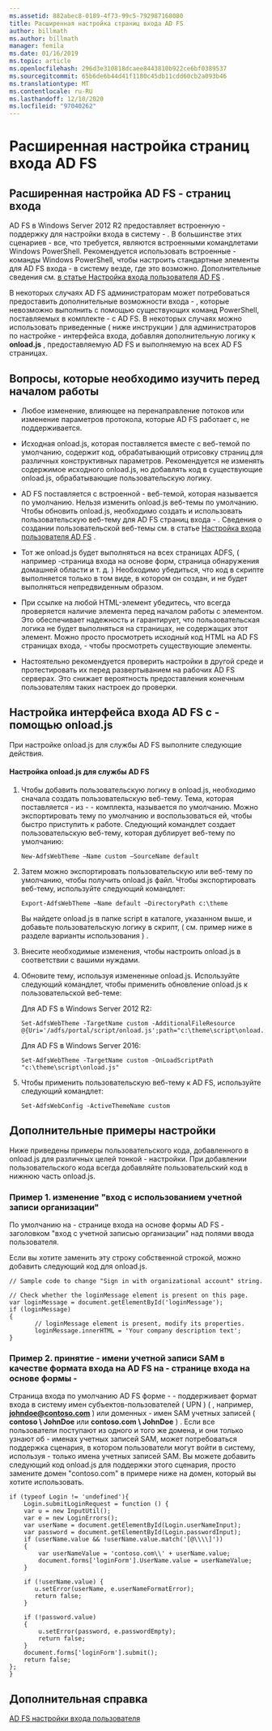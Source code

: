 ```yaml
---
ms.assetid: 882abec8-0189-4f73-99c5-792987168080
title: Расширенная настройка страниц входа AD FS
author: billmath
ms.author: billmath
manager: femila
ms.date: 01/16/2019
ms.topic: article
ms.openlocfilehash: 296d3e310818dcaee8443810b922ce6bf0389537
ms.sourcegitcommit: 65b6de6b44d41f1180c45db11cdd60cb2a093b46
ms.translationtype: MT
ms.contentlocale: ru-RU
ms.lasthandoff: 12/10/2020
ms.locfileid: "97040262"
---
```

# <a name="advanced-customization-of-ad-fs-sign-in-pages"></a>Расширенная настройка страниц входа AD FS


## <a name="advanced-customization-of-ad-fs-sign-in-pages"></a>Расширенная настройка AD FS \- страниц входа
AD FS в Windows Server 2012 R2 предоставляет встроенную \- поддержку для настройки входа в систему \- . В большинстве этих сценариев \- все, что требуется, являются встроенными командлетами Windows PowerShell.  Рекомендуется использовать встроенные \- команды Windows PowerShell, чтобы настроить стандартные элементы для AD FS входа \- в систему везде, где это возможно.  Дополнительные сведения см. [в статье Настройка входа пользователя AD FS](AD-FS-user-sign-in-customization.md) .

В некоторых случаях AD FS администраторам может потребоваться предоставить дополнительные возможности входа \- , которые невозможно выполнить с помощью существующих команд PowerShell, поставляемых в комплекте \- с AD FS. В некоторых случаях можно использовать приведенные \( ниже инструкции \) для администраторов по настройке \- интерфейса входа, добавляя дополнительную логику к **onload.js** , предоставляемую AD FS и выполняемую на всех AD FS страницах.

## <a name="things-to-know-before-you-start"></a>Вопросы, которые необходимо изучить перед началом работы

-   Любое изменение, влияющее на перенаправление потоков или изменение параметров протокола, которые AD FS работает с, не поддерживается.

-   Исходная onload.js, которая поставляется вместе с веб-темой по умолчанию, содержит код, обрабатывающий отрисовку страниц для различных конструктивных параметров. Рекомендуется не изменять содержимое исходного onload.js, но добавлять код в существующие onload.js, обрабатывающие пользовательскую логику.

-   AD FS поставляется с встроенной \- веб-темой, которая называется по умолчанию. Нельзя изменить onload.js веб-темы по умолчанию. Чтобы обновить onload.js, необходимо создать и использовать пользовательскую веб-тему для AD FS страниц входа \- .  Сведения о создании пользовательской веб-темы см. в статье [Настройка входа пользователя AD FS](AD-FS-user-sign-in-customization.md) .

-   Тот же onload.js будет выполняться на всех страницах ADFS, \( например \-страница входа на основе форм, страница обнаружения домашней области и т. д. \) Необходимо убедиться, что код в скрипте выполняется только в том виде, в котором он создан, и не будет выполняться непредвиденным образом.

-   При ссылке на любой HTML-элемент убедитесь, что всегда проверяется наличие элемента перед началом работы с элементом. Это обеспечивает надежность и гарантирует, что пользовательская логика не будет выполняться на страницах, не содержащих этот элемент. Можно просто просмотреть исходный код HTML на AD FS страницах входа, \- чтобы просмотреть существующие элементы.

-   Настоятельно рекомендуется проверить настройки в другой среде и протестировать их перед развертыванием на рабочих AD FS серверах. Это снижает вероятность предоставления конечным пользователям таких настроек до проверки.

## <a name="customizing-the-ad-fs-sign-in-experience-by-using-onloadjs"></a>Настройка интерфейса входа AD FS с \- помощью onload.js
При настройке onload.js для службы AD FS выполните следующие действия.

#### <a name="customizing-onloadjs-for-the-ad-fs-service"></a>Настройка onload.js для службы AD FS

1.  Чтобы добавить пользовательскую логику в onload.js, необходимо сначала создать пользовательскую веб-тему. Тема, которая поставляется \- из \- \- комплекта, называется по умолчанию. Можно экспортировать тему по умолчанию и воспользоваться ей, чтобы быстро приступить к работе. Следующий командлет создает пользовательскую веб-тему, которая дублирует веб-тему по умолчанию:

    ```
    New-AdfsWebTheme –Name custom –SourceName default

    ```

2.  Затем можно экспортировать пользовательскую или веб-тему по умолчанию, чтобы получить onload.js файл. Чтобы экспортировать веб-тему, используйте следующий командлет:

    ```
    Export-AdfsWebTheme –Name default –DirectoryPath c:\theme

    ```

    Вы найдете onload.js в папке script в каталоге, указанном выше, и добавьте пользовательскую логику в скрипт, \( см. пример ниже в разделе варианты использования \) .

3.  Внесите необходимые изменения, чтобы настроить onload.js в соответствии с вашими нуждами.

4.  Обновите тему, используя измененные onload.js. Используйте следующий командлет, чтобы применить обновление onload.js к пользовательской веб-теме:

     Для AD FS в Windows Server 2012 R2:

    ```
    Set-AdfsWebTheme -TargetName custom -AdditionalFileResource @{Uri='/adfs/portal/script/onload.js';path="c:\theme\script\onload.js"}

    ```
    Для AD FS в Windows Server 2016:

     ```
    Set-AdfsWebTheme -TargetName custom -OnLoadScriptPath "c:\theme\script\onload.js"

    ```

5.  Чтобы применить пользовательскую веб-тему к AD FS, используйте следующий командлет:

    ```
    Set-AdfsWebConfig -ActiveThemeName custom
    ```

## <a name="additional-customization-examples"></a>Дополнительные примеры настройки
Ниже приведены примеры пользовательского кода, добавленного в onload.js для различных целей тонкой \- настройки. При добавлении пользовательского кода всегда добавляйте пользовательский код в нижнюю часть onload.js.

### <a name="example-1-change-sign-in-with-organizational-account-string"></a>Пример 1. изменение "вход с использованием учетной записи организации"
По умолчанию на \- странице входа на основе формы AD FS \- заголовком "вход с учетной записью организации" над полями ввода пользователя.

Если вы хотите заменить эту строку собственной строкой, можно добавить следующий код для onload.js.

```
// Sample code to change "Sign in with organizational account" string.

// Check whether the loginMessage element is present on this page.
var loginMessage = document.getElementById('loginMessage');
if (loginMessage)
{
       // loginMessage element is present, modify its properties.
       loginMessage.innerHTML = 'Your company description text';
}

```

### <a name="example-2-accept-sam-account-name-as-a-login-format-on-an-ad-fs-form-based-sign-in-page"></a>Пример 2. принятие \- имени учетной записи SAM в качестве формата входа на AD FS на \- странице входа на основе формы \-
Страница входа по умолчанию AD FS форме \- \- поддерживает формат входа в систему имен субъектов-пользователей \( UPN \) \( , например, <strong>johndoe@contoso.com</strong> \) или доменных \- имен SAM учетных записей \( **contoso \\ JohnDoe** или **contoso.com \\ JohnDoe** \) . Если все пользователи поступают из одного и того же домена, и они только узнают об \- именах учетных записей SAM, может потребоваться поддержка сценария, в котором пользователи могут войти в систему, используя \- только имена учетных записей SAM. Вы можете добавить следующий код onload.js для поддержки этого сценария, просто замените домен "contoso.com" в примере ниже на домен, который вы хотите использовать.

```
if (typeof Login != 'undefined'){
    Login.submitLoginRequest = function () {
    var u = new InputUtil();
    var e = new LoginErrors();
    var userName = document.getElementById(Login.userNameInput);
    var password = document.getElementById(Login.passwordInput);
    if (userName.value && !userName.value.match('[@\\\\]'))
    {
        var userNameValue = 'contoso.com\\' + userName.value;
        document.forms['loginForm'].UserName.value = userNameValue;
    }

    if (!userName.value) {
       u.setError(userName, e.userNameFormatError);
       return false;
    }

    if (!password.value)
    {
        u.setError(password, e.passwordEmpty);
        return false;
    }
    document.forms['loginForm'].submit();
    return false;
};
}

```

## <a name="additional-references"></a>Дополнительная справка
[AD FS настройки входа пользователя](AD-FS-user-sign-in-customization.md)


